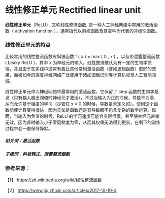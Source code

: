 # 线性修正单元 Rectified linear unit

**线性修正单元**（ReLU）,又称线性整流函数, 是一种人工神经网络中常用的激活函数（ activation function ），通常指代以斜坡函数及其变种为代表的非线性函数。

### 线性修正单元的特点

比较常用的线性整流函数有斜坡函数 f ( x ) = max ( 0 , x ) ，以及带泄露整流函数 ( Leaky ReLU )，其中 x 为神经元的输入。线性整流被认为有一定的生物学原理，并且由于在实践中通常有着比其他常用激活函数（譬如逻辑函数）更好的效果，而被如今的深度神经网络广泛使用于诸如图像识别等计算机视觉人工智能领域。


线性修正单元作为神经网络中最常用的激活函数，它保留了 step 函数的生物学启发（只有输入超出阈值时神经元才激活），不过当输入为正的时候，导数不为零，从而允许基于梯度的学习（尽管在   x = 0 的时候，导数是未定义的）。使用这个函数能使计算变得很快，因为无论是函数还是其导数都不包含复杂的数学运算。然而，当输入为负值的时候，ReLU 的学习速度可能会变得很慢，甚至使神经元直接无效，因为此时输入小于零而梯度为零，从而其权重无法得到更新，在剩下的训练过程中会一直保持静默。

##### 相关词：激活函数
##### 子级词：斜坡韩式，泄露整流函数

### 参考来源：
 
【1】  https://zh.wikipedia.org/wiki/线性整流函数

【2】  https://www.jiqizhixin.com/articles/2017-10-10-3